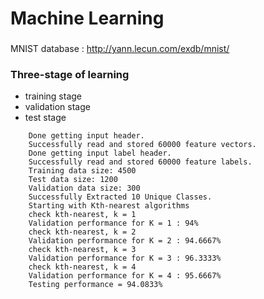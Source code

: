 # Machine Learning

### 

MNIST database : http://yann.lecun.com/exdb/mnist/

### Three-stage of learning
- training stage
- validation stage
- test stage


```
    Done getting input header.
    Successfully read and stored 60000 feature vectors.
    Done getting input label header.
    Successfully read and stored 60000 feature labels.
    Training data size: 4500
    Test data size: 1200
    Validation data size: 300
    Successfully Extracted 10 Unique Classes.
    Starting with Kth-nearest algorithms
    check kth-nearest, k = 1
    Validation performance for K = 1 : 94%
    check kth-nearest, k = 2
    Validation performance for K = 2 : 94.6667%
    check kth-nearest, k = 3
    Validation performance for K = 3 : 96.3333%
    check kth-nearest, k = 4
    Validation performance for K = 4 : 95.6667%
    Testing performance = 94.0833%
```
